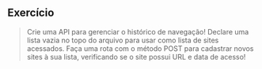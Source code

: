 ## Exercício

> Crie uma API para gerenciar o histórico de navegação! Declare uma lista vazia no topo do arquivo para usar como lista de sites acessados.
Faça uma rota com o método POST para cadastrar novos sites à sua lista, verificando se o site possui URL e data de acesso!